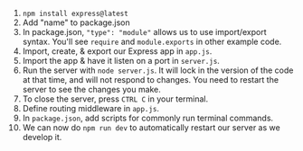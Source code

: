 1. `npm install express@latest`
2. Add "name" to package.json
3. In package.json, `"type": "module"` allows us to use import/export syntax. You'll see `require` and `module.exports` in other example code.
4. Import, create, & export our Express app in `app.js`.
5. Import the app & have it listen on a port in `server.js`.
6. Run the server with `node server.js`. It will lock in the version of the code at that time, and will not respond to changes. You need to restart the server to see the changes you make.
7. To close the server, press `CTRL C` in your terminal.
8. Define routing middleware in `app.js`.
9. In `package.json`, add scripts for commonly run terminal commands.
10. We can now do `npm run dev` to automatically restart our server as we develop it.
